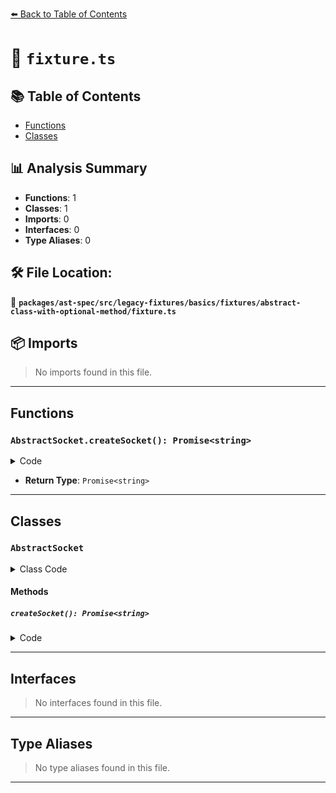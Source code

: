 [⬅️ Back to Table of Contents](../../../../../../../index.md)

# 📄 `fixture.ts`

## 📚 Table of Contents

- [Functions](#functions)
- [Classes](#classes)

## 📊 Analysis Summary

- **Functions**: 1
- **Classes**: 1
- **Imports**: 0
- **Interfaces**: 0
- **Type Aliases**: 0

## 🛠️ File Location:
📂 **`packages/ast-spec/src/legacy-fixtures/basics/fixtures/abstract-class-with-optional-method/fixture.ts`**

## 📦 Imports

> No imports found in this file.


---

## Functions

### `AbstractSocket.createSocket(): Promise<string>`

<details><summary>Code</summary>

```ts
createSocket?(): Promise<string>;
```
</details>

- **Return Type**: `Promise<string>`

---

## Classes

### `AbstractSocket`

<details><summary>Class Code</summary>

```ts
export abstract class AbstractSocket {
  createSocket?(): Promise<string>;
}
```
</details>

#### Methods

##### `createSocket(): Promise<string>`

<details><summary>Code</summary>

```ts
createSocket?(): Promise<string>;
```
</details>


---

## Interfaces

> No interfaces found in this file.


---

## Type Aliases

> No type aliases found in this file.


---